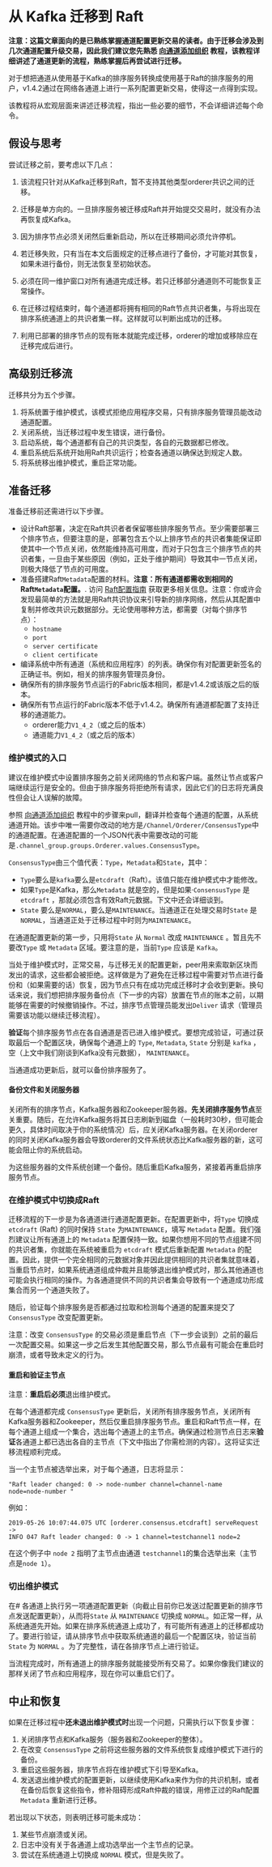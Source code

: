 # 从 Kafka 迁移到 Raft

**注意：这篇文章面向的是已熟练掌握通道配置更新交易的读者。由于迁移会涉及到几次通道配置升级交易，因此我们建议您先熟悉 [向通道添加组织](channel_update_tutorial.html) 教程，该教程详细讲述了通道更新的流程，熟练掌握后再尝试进行迁移。**

对于想把通道从使用基于Kafka的排序服务转换成使用基于Raft的排序服务的用户，v1.4.2通过在网络各通道上进行一系列配置更新交易，使得这一点得到实现。

该教程将从宏观层面来讲述迁移流程，指出一些必要的细节，不会详细讲述每个命令。

## 假设与思考

尝试迁移之前，要考虑以下几点：

1. 该流程只针对从Kafka迁移到Raft，暂不支持其他类型orderer共识之间的迁移。

2. 迁移是单方向的。一旦排序服务被迁移成Raft并开始提交交易时，就没有办法再恢复成Kafka。

3. 因为排序节点必须关闭然后重新启动，所以在迁移期间必须允许停机。

4. 若迁移失败，只有当在本文后面规定的迁移点进行了备份，才可能对其恢复，如果未进行备份，则无法恢复至初始状态。

5. 必须在同一维护窗口对所有通道完成迁移。若只迁移部分通道则不可能恢复正常操作。

6. 在迁移过程结束时，每个通道都将拥有相同的Raft节点共识者集，与将出现在排序系统通道上的共识者集一样。这样就可以判断出成功的迁移。

7. 利用已部署的排序节点的现有账本就能完成迁移，orderer的增加或移除应在迁移完成后进行。

## 高级别迁移流

迁移共分为五个步骤。

1. 将系统置于维护模式，该模式拒绝应用程序交易，只有排序服务管理员能改动通道配置。
2. 关闭系统，当迁移过程中发生错误，进行备份。
3. 启动系统，每个通道都有自己的共识类型，各自的元数据都已修改。
4. 重启系统后系统开始用Raft共识运行；检查各通道以确保达到规定人数。
5. 将系统移出维护模式，重启正常功能。

## 准备迁移

准备迁移前还需进行以下步骤。

* 设计Raft部署，决定在Raft共识者者保留哪些排序服务节点。至少需要部署三个排序节点，但要注意的是，部署包含五个以上排序节点的共识者集能保证即使其中一个节点关闭，依然能维持高可用度，而对于只包含三个排序节点的共识者集，一旦由于某些原因（例如，正处于维护期间）导致其中一节点关闭，则极大降低了节点的可用度。
* 准备搭建Raft` Metadata `配置的材料。**注意：所有通道都需收到相同的Raft`Metadata`配置。**. 访问 [Raft配置指南](raft_configuration.html)
  获取更多相关信息。注意：你或许会发现最简单的方法就是用Raft共识协议来引导新的排序网络，然后从其配置中复制并修改共识元数据部分。无论使用哪种方法，都需要（对每个排序节点）：
  - `hostname`
  - `port`
  - `server certificate`
  - `client certificate`
* 编译系统中所有通道（系统和应用程序）的列表。确保你有对配置更新签名的正确证书。例如，相关的排序服务管理员身份。
* 确保所有的排序服务节点运行的Fabric版本相同，都是v1.4.2或该版之后的版本。
* 确保所有节点运行的Fabric版本不低于v1.4.2。确保所有通道都配置了支持迁移的通道能力。
  - orderer能力` V1_4_2 `（或之后的版本）
  - 通道能力` V1_4_2 `（或之后的版本）

### 维护模式的入口

建议在维护模式中设置排序服务之前关闭网络的节点和客户端。虽然让节点或客户端继续运行是安全的。但由于排序服务将拒绝所有请求，因此它们的日志将充满良性但会让人误解的故障。

参照 [向通道添加组织](channel_update_tutorial.html)
教程中的步骤来pull，翻译并检查每个通道的配置，从系统通道开始。该步中唯一需要你改动的地方是` /Channel/Orderer/ConsensusType `中的通道配置。在通道配置的一个JSON代表中需要改动的可能是` .channel_group.groups.Orderer.values.ConsensusType `。

` ConsensusType `由三个值代表：`Type`，`Metadata`和`State`，其中：

  * `Type`要么是` kafka `要么是` etcdraft `（Raft）。该值只能在维护模式中才能修改。
  * 如果` Type `是Kafka，那么` Metadata ` 就是空的，但是如果·`ConsensusType` 是` etcdraft ` ，那就必须包含有效Raft元数据。下文中还会详细谈到。
  * ` State ` 要么是` NORMAL `，要么是` MAINTENANCE `。当通道正在处理交易时` State ` 是` NORMAL `，当通道正处于迁移过程中时则为` MAINTENANCE `。

在通道配置更新的第一步，只用将`State` 从 `Normal` 改成 `MAINTENANCE` 。暂且先不要改`Type` 或 `Metadata` 区域。要注意的是，当前`Type` 应该是 `Kafka`。

当处于维护模式时，正常交易，与迁移无关的配置更新，peer用来索取新区块而发出的请求，这些都会被拒绝。这样做是为了避免在迁移过程中需要对节点进行备份和（如果需要的话）恢复，因为节点只有在成功完成迁移时才会收到更新。换句话来说，我们想把排序服务备份点（下一步的内容）放置在节点的账本之前，以期能够在需要的时候撤销操作。不过，排序节点管理员能发出`Deliver` 请求（管理员需要该功能以继续迁移流程）。

**验证**每个排序服务节点在各自通道是否已进入维护模式。要想完成验证，可通过获取最后一个配置区块，确保每个通道上的  `Type`, `Metadata`, `State`  分别是  `kafka` ，空（上文中我们刚谈到Kafka没有元数据）， `MAINTENANCE`。

当通道成功更新后，就可以备份排序服务了。

#### 备份文件和关闭服务器

关闭所有的排序节点，Kafka服务器和Zookeeper服务器。**先关闭排序服务节点**至关重要。随后，在允许Kafka服务将其日志刷新到磁盘（一般耗时30秒，但可能会更久，具体时间取决于你的系统情况）后，应关闭Kafka服务器。在关闭orderer的同时关闭Kafka服务器会导致orderer的文件系统状态比Kafka服务器的新，这可能会阻止你的系统启动。

为这些服务器的文件系统创建一个备份。随后重启Kafka服务，紧接着再重启排序服务节点。

### 在维护模式中切换成Raft

迁移流程的下一步是为各通道进行通道配置更新。在配置更新中，将` Type ` 切换成 `etcdraft` (Raft)  的同时保持  `State` 为`MAINTENANCE`，填写 `Metadata`  配置。我们强烈建议让所有通道上的  `Metadata`  配置保持一致。如果你想用不同的节点组建不同的共识者集，你就能在系统被重启为  `etcdraft` 模式后重新配置  `Metadata` 的配置。因此，提供一个完全相同的元数据对象并因此提供相同的共识者集就意味着，当重启节点时，如果系统通道组成仲裁并且能够退出维护模式时，那么其他通道也可能会执行相同的操作。为各通道提供不同的共识者集会导致有一个通道成功形成集合而另一个通道失败了。

随后，验证每个排序服务是否都通过拉取和检测每个通道的配置来提交了 `ConsensusType`  改变配置更新。

注意：改变  `ConsensusType` 的交易必须是重启节点（下一步会谈到）之前的最后一次配置交易。如果这一步之后发生其他配置交易，那么节点最有可能会在重启时崩溃，或者导致未定义的行为。

#### 重启和验证主节点

注意：**重启后必须**退出维护模式。

在每个通道都完成 `ConsensusType`  更新后，关闭所有排序服务节点，关闭所有Kafka服务器和Zookeeper，然后仅重启排序服务节点。重启和Raft节点一样，在每个通道上组成一个集合，选出每个通道上的主节点。确保通过检测节点日志来**验证**各通道上都已选出各自的主节点（下文中指出了你需检测的内容）。这将证实迁移流程顺利完成。

当一个主节点被选举出来，对于每个通道，日志将显示：

``` ​
"Raft leader changed: 0 -> ​node-number​ ​channel=​channel-name​
node=​node-number​ ​"
```

例如：

```
2019-05-26 10:07:44.075 UTC [orderer.consensus.etcdraft] serveRequest ->
INFO 047 Raft leader changed: 0 -> 1 channel=testchannel1 node=2
```

在这个例子中  `node 2` 指明了主节点由通道 `testchannel1`的集合选举出来（主节点是`node 1`）。

### 切出维护模式

在# 各通道上执行另一项通道配置更新（向截止目前你已发送过配置更新的排序节点发送配置更新），从而将`State` 从  `MAINTENANCE` 切换成 `NORMAL`。如正常一样，从系统通道先开始。如果在排序系统通道上成功了，有可能所有通道上的迁移都成功了。要进行验证，请从排序节点中获取系统通道的最后一个配置区块，验证当前  `State` 为  `NORMAL` 。为了完整性，请在各排序节点上进行验证。

当流程完成时，所有通道上的排序服务就能接受所有交易了。如果你像我们建议的那样关闭了节点和应用程序，现在你可以重启它们了。

## 中止和恢复

如果在迁移过程中**还未退出维护模式时**出现一个问题，只需执行以下恢复步骤：

1. 关闭排序节点和Kafka服务（服务器和Zookeeper的整体）。
2. 在改变  `ConsensusType` 之前将这些服务器的文件系统恢复成维护模式下进行的备份。
3. 重启这些服务器，排序节点将在维护模式下引导至Kafka。
4. 发送退出维护模式的配置更新，以继续使用Kafka来作为你的共识机制，或者在备份后恢复这些指令，修补阻碍形成Raft仲裁的错误，用修正过的Raft配置  `Metadata` 重新进行迁移。

若出现以下状态，则表明迁移可能未成功：

1. 某些节点崩溃或关闭。
2. 日志中没有关于各通道上成功选举出一个主节点的记录。
3. 尝试在系统通道上切换成  `NORMAL` 模式，但是失败了。

<!--- Licensed under Creative Commons Attribution 4.0 International License
https://creativecommons.org/licenses/by/4.0/) -->